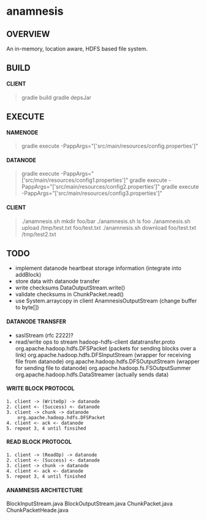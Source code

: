 # anamnesis
## OVERVIEW
An in-memory, location aware, HDFS based file system.

## BUILD
#### CLIENT
> gradle build
> gradle depsJar

## EXECUTE
#### NAMENODE
> gradle execute -PappArgs="['src/main/resources/config.properties']"
#### DATANODE
> gradle execute -PappArgs="['src/main/resources/config1.properties']"
> gradle execute -PappArgs="['src/main/resources/config2.properties']"
> gradle execute -PappArgs="['src/main/resources/config3.properties']"
#### CLIENT
> ./anamnesis.sh mkdir foo/bar
> ./anamnesis.sh ls foo
> ./anamnesis.sh upload /tmp/test.txt foo/test.txt
> ./anamnesis.sh download foo/test.txt /tmp/test2.txt

## TODO
- implement datanode heartbeat storage information (integrate into addBlock)
- store data with datanode transfer
- write checksums DataOutputStream.write()
- validate checksums in ChunkPacket.read()
- use System.arraycopy in client AnamnesisOutputStream (change buffer to byte[])
#### DATANODE TRANSFER
- saslStream (rfc 2222)?
- read/write ops to stream
    hadoop-hdfs-client
        datatransfer.proto
        org.apache.hadoop.hdfs.DFSPacket (packets for sending blocks over a link)
        org.apache.hadoop.hdfs.DFSInputStream (wrapper for receiving file from datanode)
        org.apache.hadoop.hdfs.DFSOutputStream (wrapper for sending file to datanode)
        org.apache.hadoop.fs.FSOutputSummer
        org.apache.hadoop.hdfs.DataStreamer (actually sends data)
#### WRITE BLOCK PROTOCOL
    1. client -> (WriteOp) -> datanode
    2. client <- (Success) <- datanode
    3. client -> chunk -> datanode
        org.apache.hadoop.hdfs.DFSPacket
    4. client <- ack <- datanode
    5. repeat 3, 4 until finsihed
#### READ BLOCK PROTOCOL
    1. client -> (ReadOp) -> datanode
    2. client <- (Success) <- datanode
    3. client -> chunk -> datanode
    4. client <- ack <- datanode
    5. repeat 3, 4 until finished
#### ANAMNESIS ARCHITECTURE
BlockInputStream.java
BlockOutputStream.java
ChunkPacket.java
ChunkPacketHeade.java
